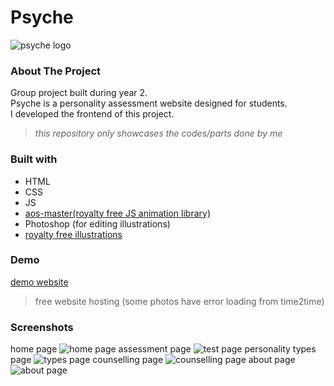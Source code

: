 # Psyche
![psyche logo](logo.png)
### About The Project
Group project built during year 2. <br/>
Psyche is a personality assessment website designed for students.<br/>
I developed the frontend of this project.
> *this repository only showcases the codes/parts done by me*
### Built with
- HTML
- CSS
- JS
- [aos-master(royalty free JS animation library)](https://michalsnik.github.io/aos/)
- Photoshop (for editing illustrations)
- [royalty free illustrations](https://www.freepik.com/author/macrovector)
### Demo
[demo website](https://psychedemodemo.000webhostapp.com/)
> free website hosting (some photos have error loading from time2time)
### Screenshots
home page
![home page](/Screenshots/Home1.png)
assessment page
![test page](/Screenshots/Test1.png)
personality types page
![types page](/Screenshots/Type1.png)
counselling page
![counselling page](/Screenshots/Counselling1.png)
about page
![about page](/Screenshots/About1.png)

